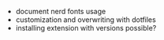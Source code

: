 - document nerd fonts usage
- customization and overwriting with dotfiles
- installing extension with versions possible?
